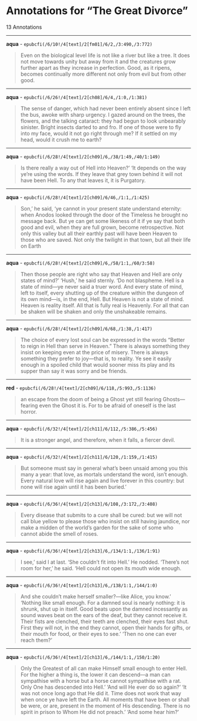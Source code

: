 # Annotations for “The Great Divorce”

13 Annotations

---

**aqua** - `epubcfi(/6/10!/4[text]/2[fm01]/6/2,/3:490,/3:772)`

> Even on the biological level life is not like a river but like a tree. It does not move towards unity but away from it and the creatures grow further apart as they increase in perfection. Good, as it ripens, becomes continually more different not only from evil but from other good.

---

**aqua** - `epubcfi(/6/26!/4[text]/2[ch08]/6/4,/1:0,/1:381)`

> The sense of danger, which had never been entirely absent since I left the bus, awoke with sharp urgency. I gazed around on the trees, the flowers, and the talking cataract: they had begun to look unbearably sinister. Bright insects darted to and fro. If one of those were to fly into my face, would it not go right through me? If it settled on my head, would it crush me to earth?

---

**aqua** - `epubcfi(/6/28!/4[text]/2[ch09]/6,/38/1:49,/40/1:149)`

> Is there really a way out of Hell into Heaven?’ ‘It depends on the way ye’re using the words. If they leave that grey town behind it will not have been Hell. To any that leaves it, it is Purgatory.

---

**aqua** - `epubcfi(/6/28!/4[text]/2[ch09]/6/46,/1:1,/1:425)`

> Son,’ he said, ‘ye cannot in your present state understand eternity: when Anodos looked through the door of the Timeless he brought no message back. But ye can get some likeness of it if ye say that both good and evil, when they are full grown, become retrospective. Not only this valley but all their earthly past will have been Heaven to those who are saved. Not only the twilight in that town, but all their life on Earth

---

**aqua** - `epubcfi(/6/28!/4[text]/2[ch09]/6,/58/1:1,/60/3:58)`

> Then those people are right who say that Heaven and Hell are only states of mind?’ 
> ‘Hush,’ he said sternly. ‘Do not blaspheme. Hell is a state of mind—ye never said a truer word. And every state of mind, left to itself, every shutting up of the creature within the dungeon of its own mind—is, in the end, Hell. But Heaven is not a state of mind. Heaven is reality itself. All that is fully real is Heavenly. For all that can be shaken will be shaken and only the unshakeable remains.

---

**aqua** - `epubcfi(/6/28!/4[text]/2[ch09]/6/68,/1:38,/1:417)`

> The choice of every lost soul can be expressed in the words “Better to reign in Hell than serve in Heaven.” There is always something they insist on keeping even at the price of misery. There is always something they prefer to joy—that is, to reality. Ye see it easily enough in a spoiled child that would sooner miss its play and its supper than say it was sorry and be friends.

---

**red** - `epubcfi(/6/28!/4[text]/2[ch09]/6/118,/5:993,/5:1136)`

> an escape from the doom of being a Ghost yet still fearing Ghosts—fearing even the Ghost it is. For to be afraid of oneself is the last horror.

---

**aqua** - `epubcfi(/6/32!/4[text]/2[ch11]/6/112,/5:386,/5:456)`

> It is a stronger angel, and therefore, when it falls, a fiercer devil.

---

**aqua** - `epubcfi(/6/32!/4[text]/2[ch11]/6/120,/1:159,/1:415)`

> But someone must say in general what’s been unsaid among you this many a year: that love, as mortals understand the word, isn’t enough. Every natural love will rise again and live forever in this country: but none will rise again until it has been buried.’

---

**aqua** - `epubcfi(/6/36!/4[text]/2[ch13]/6/108,/3:172,/3:408)`

> Every disease that submits to a cure shall be cured: but we will not call blue yellow to please those who insist on still having jaundice, nor make a midden of the world’s garden for the sake of some who cannot abide the smell of roses.

---

**aqua** - `epubcfi(/6/36!/4[text]/2[ch13]/6,/134/1:1,/136/1:91)`

> I see,’ said I at last. ‘She couldn’t fit into Hell.’
> He nodded. ‘There’s not room for her,’ he said. ‘Hell could not open its mouth wide enough.

---

**aqua** - `epubcfi(/6/36!/4[text]/2[ch13]/6,/138/1:1,/144/1:0)`

> And she couldn’t make herself smaller?—like Alice, you know.’
> ‘Nothing like small enough. For a damned soul is nearly nothing: it is shrunk, shut up in itself. Good beats upon the damned incessantly as sound waves beat on the ears of the deaf, but they cannot receive it. Their fists are clenched, their teeth are clenched, their eyes fast shut. First they will not, in the end they cannot, open their hands for gifts, or their mouth for food, or their eyes to see.’
> ‘Then no one can ever reach them?’


---

**aqua** - `epubcfi(/6/36!/4[text]/2[ch13]/6,/144/1:1,/150/1:20)`

> Only the Greatest of all can make Himself small enough to enter Hell. For the higher a thing is, the lower it can descend—a man can sympathise with a horse but a horse cannot sympathise with a rat. Only One has descended into Hell.’
> ‘And will He ever do so again?’
> ‘It was not once long ago that He did it. Time does not work that way when once ye have left the Earth. All moments that have been or shall be were, or are, present in the moment of His descending. There is no spirit in prison to Whom He did not preach.’
> ‘And some hear him?’


